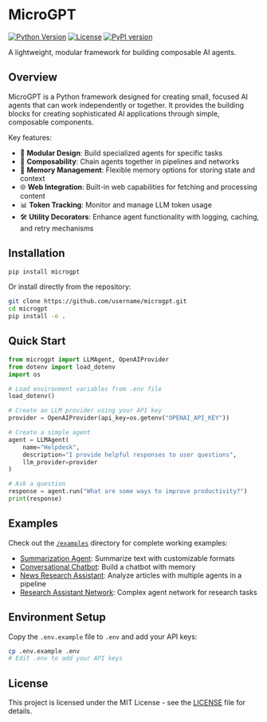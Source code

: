 # MicroGPT

[![Python Version](https://img.shields.io/badge/python-3.8%2B-blue.svg)](https://www.python.org/downloads/)
[![License](https://img.shields.io/badge/license-MIT-green.svg)](LICENSE)
[![PyPI version](https://badge.fury.io/py/microgpt.svg)](https://badge.fury.io/py/microgpt)

A lightweight, modular framework for building composable AI agents.

## Overview

MicroGPT is a Python framework designed for creating small, focused AI agents that can work independently or together. It provides the building blocks for creating sophisticated AI applications through simple, composable components.

Key features:
- 🧩 **Modular Design**: Build specialized agents for specific tasks
- 🔄 **Composability**: Chain agents together in pipelines and networks
- 💾 **Memory Management**: Flexible memory options for storing state and context
- 🌐 **Web Integration**: Built-in web capabilities for fetching and processing content
- 📊 **Token Tracking**: Monitor and manage LLM token usage
- 🛠️ **Utility Decorators**: Enhance agent functionality with logging, caching, and retry mechanisms

## Installation

```bash
pip install microgpt
```

Or install directly from the repository:

```bash
git clone https://github.com/username/microgpt.git
cd microgpt
pip install -e .
```

## Quick Start

```python
from microgpt import LLMAgent, OpenAIProvider
from dotenv import load_dotenv
import os

# Load environment variables from .env file
load_dotenv()

# Create an LLM provider using your API key
provider = OpenAIProvider(api_key=os.getenv("OPENAI_API_KEY"))

# Create a simple agent
agent = LLMAgent(
    name="Helpdesk",
    description="I provide helpful responses to user questions",
    llm_provider=provider
)

# Ask a question
response = agent.run("What are some ways to improve productivity?")
print(response)
```

## Examples

Check out the [`/examples`](microgpt/examples) directory for complete working examples:

- [Summarization Agent](microgpt/examples/summarization_agent.py): Summarize text with customizable formats
- [Conversational Chatbot](microgpt/examples/conversational_chatbot.py): Build a chatbot with memory
- [News Research Assistant](microgpt/examples/news_research_assistant.py): Analyze articles with multiple agents in a pipeline
- [Research Assistant Network](microgpt/examples/research_assistant_network.py): Complex agent network for research tasks

## Environment Setup

Copy the `.env.example` file to `.env` and add your API keys:

```bash
cp .env.example .env
# Edit .env to add your API keys
```

## License

This project is licensed under the MIT License - see the [LICENSE](LICENSE) file for details.
